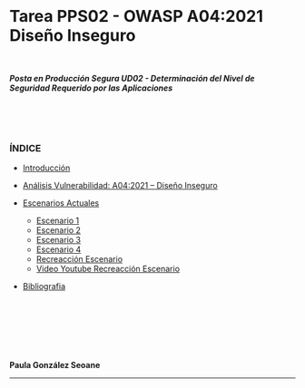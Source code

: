   
<br><br><br>  

 
# Tarea PPS02 - OWASP A04:2021 Diseño Inseguro   

<br>  
   
   
**_Posta en Producción Segura UD02 - Determinación del Nivel de Seguridad Requerido por las Aplicaciones_**   

<br><br><br>   

### ÍNDICE

- [Introducción](/Documentos/Introducción.md)

- [Análisis Vulnerabilidad: A04:2021 – Diseño Inseguro](/Documentos/Análisis.md)
- [Escenarios Actuales](/Documentos/EscenariosActuales.md)
  - [Escenario 1](/Documentos/EscenariosActuales.md/#escenario-1)
  - [Escenario 2](/Documentos/EscenariosActuales.md/#escenario-2)
  - [Escenario 3](/Documentos/EscenariosActuales.md/#escenario-3)
  - [Escenario 4](/Documentos/EscenariosActuales.md/#escenario-4)
  - [Recreacción Escenario](/Documentos/RecreacciónEscenario.md) 
  - [Video Youtube Recreacción Escenario](https://youtu.be/0ItuRnVaBnU)
                                         
- [Bibliografia](/Documentos/Bibliografía.md)  
  

<br><br><br>  
---  

**Paula González Seoane**

---  

  
